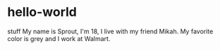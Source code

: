 # hello-world
stuff
My name is Sprout, I'm 18, I live with my friend Mikah. My favorite color is grey and I work at Walmart.

